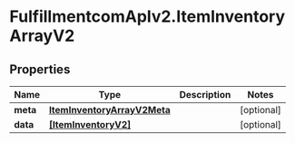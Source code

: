 # FulfillmentcomApIv2.ItemInventoryArrayV2

## Properties
Name | Type | Description | Notes
------------ | ------------- | ------------- | -------------
**meta** | [**ItemInventoryArrayV2Meta**](ItemInventoryArrayV2Meta.md) |  | [optional] 
**data** | [**[ItemInventoryV2]**](ItemInventoryV2.md) |  | [optional] 
